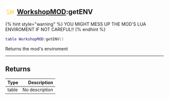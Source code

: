 ## <img src="../../.gitbook/assets/shared.png" width="32" height="32" /> [WorkshopMOD](../workshopmod/README.md):getENV

{% hint style="warning" %} YOU MIGHT MESS UP THE MOD'S LUA ENVIROMENT IF NOT CAREFUL!! {% endhint %}


```lua
table WorkshopMOD:getENV()
```

Returns the mod's enviroment

-----------------
## Returns

| Type   | Description |
| ------ | ----------: |
| table | No description |
